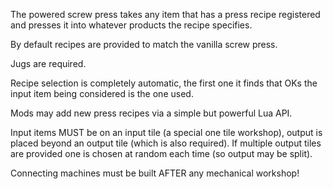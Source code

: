 
The powered screw press takes any item that has a press recipe registered and presses it
into whatever products the recipe specifies.

By default recipes are provided to match the vanilla screw press.

Jugs are required.

Recipe selection is completely automatic, the first one it finds that OKs the input
item being considered is the one used.

Mods may add new press recipes via a simple but powerful Lua API.

Input items MUST be on an input tile (a special one tile workshop), output is placed
beyond an output tile (which is also required). If multiple output tiles are provided
one is chosen at random each time (so output may be split).

Connecting machines must be built AFTER any mechanical workshop!
